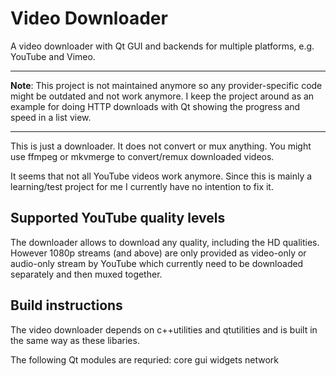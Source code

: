 # Video Downloader
A video downloader with Qt GUI and backends for multiple platforms, e.g. YouTube and
Vimeo.

---

**Note**: This project is not maintained anymore so any provider-specific code might be
outdated and not work anymore. I keep the project around as an example for doing HTTP
downloads with Qt showing the progress and speed in a list view.

---

This is just a downloader. It does not convert or mux anything. You might use
ffmpeg or mkvmerge to convert/remux downloaded videos.

It seems that not all YouTube videos work anymore. Since this is mainly a
learning/test project for me I currently have no intention to fix it.

## Supported YouTube quality levels
The downloader allows to download any quality, including the HD qualities. However
1080p streams (and above) are only provided as video-only or audio-only stream
by YouTube which currently need to be downloaded separately and then muxed together.

## Build instructions
The video downloader depends on c++utilities and qtutilities and is built in the same
way as these libaries.

The following Qt modules are requried: core gui widgets network
